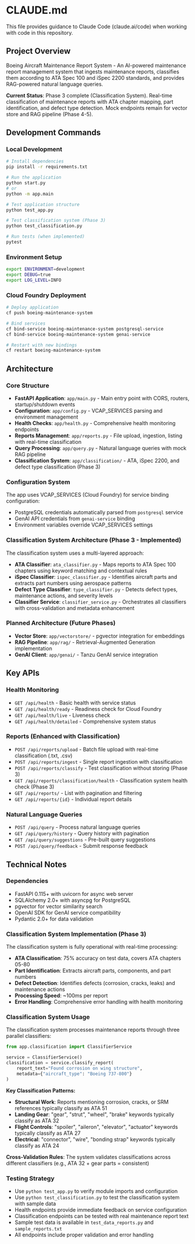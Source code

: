 # CLAUDE.md

This file provides guidance to Claude Code (claude.ai/code) when working with code in this repository.

## Project Overview

Boeing Aircraft Maintenance Report System - An AI-powered maintenance report management system that ingests maintenance reports, classifies them according to ATA Spec 100 and iSpec 2200 standards, and provides RAG-powered natural language queries.

**Current Status**: Phase 3 complete (Classification System). Real-time classification of maintenance reports with ATA chapter mapping, part identification, and defect type detection. Mock endpoints remain for vector store and RAG pipeline (Phase 4-5).

## Development Commands

### Local Development
```bash
# Install dependencies
pip install -r requirements.txt

# Run the application
python start.py
# or
python -m app.main

# Test application structure
python test_app.py

# Test classification system (Phase 3)
python test_classification.py

# Run tests (when implemented)
pytest
```

### Environment Setup
```bash
export ENVIRONMENT=development
export DEBUG=true
export LOG_LEVEL=INFO
```

### Cloud Foundry Deployment
```bash
# Deploy application
cf push boeing-maintenance-system

# Bind services
cf bind-service boeing-maintenance-system postgresql-service
cf bind-service boeing-maintenance-system genai-service

# Restart with new bindings
cf restart boeing-maintenance-system
```

## Architecture

### Core Structure
- **FastAPI Application**: `app/main.py` - Main entry point with CORS, routers, startup/shutdown events
- **Configuration**: `app/config.py` - VCAP_SERVICES parsing and environment management
- **Health Checks**: `app/health.py` - Comprehensive health monitoring endpoints
- **Reports Management**: `app/reports.py` - File upload, ingestion, listing with real-time classification
- **Query Processing**: `app/query.py` - Natural language queries with mock RAG pipeline
- **Classification System**: `app/classification/` - ATA, iSpec 2200, and defect type classification (Phase 3)

### Configuration System
The app uses VCAP_SERVICES (Cloud Foundry) for service binding configuration:
- PostgreSQL credentials automatically parsed from `postgresql` service
- GenAI API credentials from `genai-service` binding
- Environment variables override VCAP_SERVICES settings

### Classification System Architecture (Phase 3 - Implemented)
The classification system uses a multi-layered approach:
- **ATA Classifier**: `ata_classifier.py` - Maps reports to ATA Spec 100 chapters using keyword matching and contextual rules
- **iSpec Classifier**: `ispec_classifier.py` - Identifies aircraft parts and extracts part numbers using aerospace patterns
- **Defect Type Classifier**: `type_classifier.py` - Detects defect types, maintenance actions, and severity levels
- **Classifier Service**: `classifier_service.py` - Orchestrates all classifiers with cross-validation and metadata enhancement

### Planned Architecture (Future Phases)
- **Vector Store**: `app/vectorstore/` - pgvector integration for embeddings
- **RAG Pipeline**: `app/rag/` - Retrieval-Augmented Generation implementation
- **GenAI Client**: `app/genai/` - Tanzu GenAI service integration

## Key APIs

### Health Monitoring
- `GET /api/health` - Basic health with service status
- `GET /api/health/ready` - Readiness check for Cloud Foundry
- `GET /api/health/live` - Liveness check
- `GET /api/health/detailed` - Comprehensive system status

### Reports (Enhanced with Classification)
- `POST /api/reports/upload` - Batch file upload with real-time classification (.txt, .csv)
- `POST /api/reports/ingest` - Single report ingestion with classification
- `POST /api/reports/classify` - Test classification without storing (Phase 3)
- `GET /api/reports/classification/health` - Classification system health check (Phase 3)
- `GET /api/reports/` - List with pagination and filtering
- `GET /api/reports/{id}` - Individual report details

### Natural Language Queries
- `POST /api/query` - Process natural language queries
- `GET /api/query/history` - Query history with pagination
- `GET /api/query/suggestions` - Pre-built query suggestions
- `POST /api/query/feedback` - Submit response feedback

## Technical Notes

### Dependencies
- FastAPI 0.115+ with uvicorn for async web server
- SQLAlchemy 2.0+ with asyncpg for PostgreSQL
- pgvector for vector similarity search
- OpenAI SDK for GenAI service compatibility
- Pydantic 2.0+ for data validation

### Classification System Implementation (Phase 3)
The classification system is fully operational with real-time processing:
- **ATA Classification**: 75% accuracy on test data, covers ATA chapters 05-80
- **Part Identification**: Extracts aircraft parts, components, and part numbers
- **Defect Detection**: Identifies defects (corrosion, cracks, leaks) and maintenance actions
- **Processing Speed**: ~100ms per report
- **Error Handling**: Comprehensive error handling with health monitoring

### Classification System Usage
The classification system processes maintenance reports through three parallel classifiers:

```python
from app.classification import ClassifierService

service = ClassifierService()
classification = service.classify_report(
    report_text="Found corrosion on wing structure", 
    metadata={"aircraft_type": "Boeing 737-800"}
)
```

**Key Classification Patterns:**
- **Structural Work**: Reports mentioning corrosion, cracks, or SRM references typically classify as ATA 51
- **Landing Gear**: "gear", "strut", "wheel", "brake" keywords typically classify as ATA 32  
- **Flight Controls**: "spoiler", "aileron", "elevator", "actuator" keywords typically classify as ATA 27
- **Electrical**: "connector", "wire", "bonding strap" keywords typically classify as ATA 24

**Cross-Validation Rules**: The system validates classifications across different classifiers (e.g., ATA 32 + gear parts = consistent)

### Testing Strategy
- Use `python test_app.py` to verify module imports and configuration
- Use `python test_classification.py` to test the classification system with sample data
- Health endpoints provide immediate feedback on service configuration
- Classification endpoints can be tested with real maintenance report text
- Sample test data is available in `test_data_reports.py` and `sample_reports.txt`
- All endpoints include proper validation and error handling